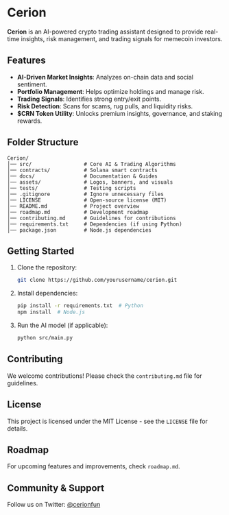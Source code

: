 # Cerion

**Cerion** is an AI-powered crypto trading assistant designed to provide real-time insights, risk management, and trading signals for memecoin investors.

## Features
- **AI-Driven Market Insights**: Analyzes on-chain data and social sentiment.
- **Portfolio Management**: Helps optimize holdings and manage risk.
- **Trading Signals**: Identifies strong entry/exit points.
- **Risk Detection**: Scans for scams, rug pulls, and liquidity risks.
- **$CRN Token Utility**: Unlocks premium insights, governance, and staking rewards.

## Folder Structure
```
Cerion/
│── src/                 # Core AI & Trading Algorithms
│── contracts/           # Solana smart contracts
│── docs/                # Documentation & Guides
│── assets/              # Logos, banners, and visuals
│── tests/               # Testing scripts
│── .gitignore           # Ignore unnecessary files
│── LICENSE              # Open-source license (MIT)
│── README.md            # Project overview
│── roadmap.md           # Development roadmap
│── contributing.md      # Guidelines for contributions
│── requirements.txt     # Dependencies (if using Python)
│── package.json         # Node.js dependencies
```

## Getting Started
1. Clone the repository:
   ```sh
   git clone https://github.com/yourusername/cerion.git
   ```
2. Install dependencies:
   ```sh
   pip install -r requirements.txt  # Python
   npm install  # Node.js
   ```
3. Run the AI model (if applicable):
   ```sh
   python src/main.py
   ```

## Contributing
We welcome contributions! Please check the `contributing.md` file for guidelines.

## License
This project is licensed under the MIT License - see the `LICENSE` file for details.

## Roadmap
For upcoming features and improvements, check `roadmap.md`.

## Community & Support
Follow us on Twitter: [@cerionfun](https://twitter.com/cerionfun)
